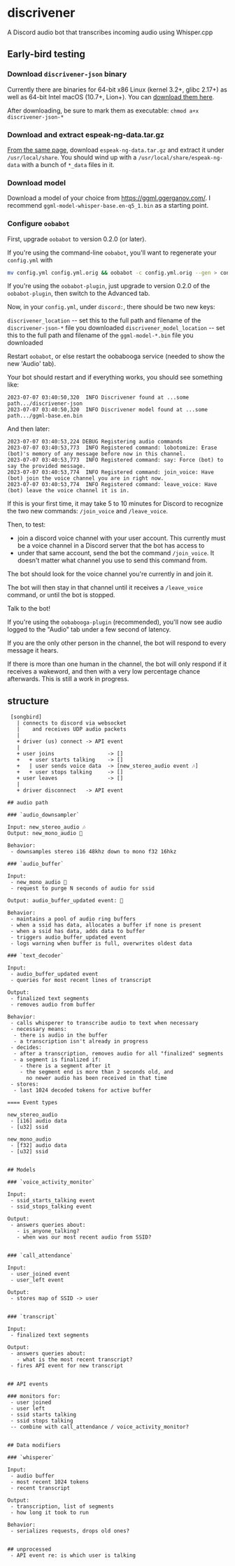 # discrivener

A Discord audio bot that transcribes incoming audio using Whisper.cpp

## Early-bird testing

### Download `discrivener-json` binary
Currently there are binaries for 64-bit x86 Linux (kernel 3.2+, glibc 2.17+) as well as 64-bit Intel macOS (10.7+, Lion+).  You can [download them here](https://github.com/chrisrude/discriviner/releases/tag/v0.0.1).

After downloading, be sure to mark them as executable: `chmod a+x discrivener-json-*`

### Download and extract espeak-ng-data.tar.gz

[From the same page](https://github.com/chrisrude/discriviner/releases/tag/v0.0.1), download `espeak-ng-data.tar.gz` and extract it under `/usr/local/share`.  You should wind up with a `/usr/local/share/espeak-ng-data` with a bunch of `*_data` files in it.

### Download model

Download a model of your choice from https://ggml.ggerganov.com/.
I recommend `ggml-model-whisper-base.en-q5_1.bin` as a starting point.

### Configure `oobabot`

First, upgrade `oobabot` to version 0.2.0 (or later).

If you're using the command-line `oobabot`, you'll want to regenerate your `config.yml` with

```bash
mv config.yml config.yml.orig && oobabot -c config.yml.orig --gen > config.yml
```

If you're using the `oobabot-plugin`, just upgrade to version 0.2.0 of the `oobabot-plugin`, then switch to the Advanced tab.


Now, in your `config.yml`, under `discord:`, there should be two new keys:

`discrivener_location` -- set this to the full path and filename of the `discrivener-json-*` file you downloaded
`discrivener_model_location` -- set this to the full path and filename of the `ggml-model-*.bin` file you downloaded

Restart `oobabot`, or else restart the oobabooga service (needed to show the new 'Audio' tab).

Your bot should restart and if everything works, you should see something like:


```
2023-07-07 03:40:50,320  INFO Discrivener found at ...some path.../discrivener-json
2023-07-07 03:40:50,320  INFO Discrivener model found at ...some path.../ggml-base.en.bin
```

And then later:
```
2023-07-07 03:40:53,224 DEBUG Registering audio commands
2023-07-07 03:40:53,773  INFO Registered command: lobotomize: Erase (bot)'s memory of any message before now in this channel.
2023-07-07 03:40:53,773  INFO Registered command: say: Force (bot) to say the provided message.
2023-07-07 03:40:53,774  INFO Registered command: join_voice: Have (bot) join the voice channel you are in right now.
2023-07-07 03:40:53,774  INFO Registered command: leave_voice: Have (bot) leave the voice channel it is in.
```

If this is your first time, it may take 5 to 10 minutes for Discord to recognize the two new commands: `/join_voice` and `/leave_voice`.

Then, to test:

- join a discord voice channel with your user account.  This currently must be a voice channel in a Discord server that the bot has access to
- under that same account, send the bot the command `/join_voice`.  It doesn't matter what channel you use to send this command from.

The bot should look for the voice channel you're currently in and join it.

The bot will then stay in that channel until it receives a `/leave_voice` command, or until the bot is stopped.

Talk to the bot!

If you're using the `oobabooga-plugin` (recommended), you'll now see audio logged to the "Audio" tab under a few second of latency.

If you are the only other person in the channel, the bot will respond to every message it hears.

If there is more than one human in the channel, the bot will only respond if it receives a wakeword, and then with a very low percentage chance afterwards.  This is still a work in progress.



## structure

```none
 [songbird]
   | connects to discord via websocket
   |    and receives UDP audio packets
   |
   + driver (us) connect -> API event
   |
   + user joins                 -> []
   +   + user starts talking    -> []
   +   | user sends voice data  -> [new_stereo_audio event 🎶]
   +   + user stops talking     -> []
   + user leaves                -> []
   |
   + driver disconnect   -> API event

## audio path

### `audio_downsampler`

Input: new_stereo_audio 🎶
Output: new_mono_audio 🎵

Behavior:
 - downsamples stereo i16 48khz down to mono f32 16hkz

### `audio_buffer`

Input:
 - new_mono_audio 🎵
 - request to purge N seconds of audio for ssid

Output: audio_buffer_updated event: 🎵

Behavior:
 - maintains a pool of audio ring buffers
 - when a ssid has data, allocates a buffer if none is present
 - when a ssid has data, adds data to buffer
 - triggers audio_buffer_updated event
 - logs warning when buffer is full, overwrites oldest data

### `text_decoder`

Input:
 - audio_buffer_updated event
 - queries for most recent lines of transcript

Output:
 - finalized text segments
 - removes audio from buffer

Behavior:
 - calls whisperer to transcribe audio to text when necessary
 - necessary means:
  - there is audio in the buffer
  - a transcription isn't already in progress
 - decides:
  - after a transcription, removes audio for all "finalized" segments
  - a segment is finalized if:
    - there is a segment after it
    - the segment end is more than 2 seconds old, and
      no newer audio has been received in that time
 - stores:
  - last 1024 decoded tokens for active buffer

==== Event types

new_stereo_audio
 - [i16] audio data
 - [u32] ssid

new_mono_audio
 - [f32] audio data
 - [u32] ssid


## Models

### `voice_activity_monitor`

Input:
 - ssid_starts_talking event
 - ssid_stops_talking event

Output:
 - answers queries about:
   - is_anyone_talking?
   - when was our most recent audio from SSID?


### `call_attendance`

Input:
 - user_joined event
 - user_left event

Output:
 - stores map of SSID -> user


### `transcript`

Input:
 - finalized text segments

Output:
 - answers queries about:
   - what is the most recent transcript?
 - fires API event for new transcript


## API events

### monitors for:
 - user joined
 - user left
 - ssid starts talking
 - ssid stops talking
 -- combine with call_attendance / voice_activity_monitor?


## Data modifiers

### `whisperer`

Input:
 - audio buffer
 - most recent 1024 tokens
 - recent transcript

Output:
 - transcription, list of segments
 - how long it took to run

Behavior:
 - serializes requests, drops old ones?


## unprocessed
 - API event re: is which user is talking
